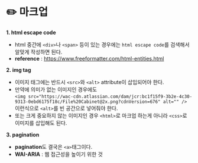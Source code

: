 # ✏️ 마크업

<strong> 1. html escape code</strong>
- html 중간에 `<div>`나 `<span>` 등이 있는 경우에는 `html escape code`를 검색해서 알맞게 작성하면 된다.
- <strong>reference</strong> : https://www.freeformatter.com/html-entities.html

<strong> 2. img tag</strong>

- 이미지 태그에는 반드시 `<src>`와 `<alt>` attribute이 삽입되어야 한다.
- 만약에 의미가 없는 이미지인 경우에도<br />
`<img src="https://wac-cdn.atlassian.com/dam/jcr:bc1f15f9-3b2e-4c30-9313-0ebd6175f18c/File%20Cabinet@2x.png?cdnVersion=676" alt="" />` 이런식으로 `<alt>`를 빈 공간으로 넣어줘야 한다.
- 또는 크게 중요하지 않는 이미지인 경우 `<html>`로 마크업 하는게 아니라 `<css>`로 이미지를 삽입해도 된다.

<strong> 3. pagination</strong>

- <strong>pagination</strong>도 결국은 `<a>`태그이다.
- <strong>WAI-ARIA</strong> : 웹 접근성을 높이기 위한 것
